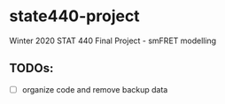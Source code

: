 # state440-project
Winter 2020 STAT 440 Final Project - smFRET modelling

## TODOs:

- [ ] organize code and remove backup data